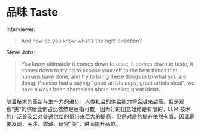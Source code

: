 # 品味 Taste

Interviewer:

> And how do you know what's the right direction?

Steve Jobs:

> You know ultimately it comes down to taste, it comes down to taste, it comes down to trying to expose yourself to the best things that humans have done, and try to bring these things in to what you are doing. Picasso had a saying "good artists copy, great artists steal", we have always been shameless about stealing great ideas.

随着技术的革新与生产力的进步，人类社会的供给能力将会越来越高。但是观察“美”的供给比例占比依然是屈指可数，因为好的创意始终是有限的。LLM 技术的广泛普及会对普通供给的量带来巨大的提高，但是对质的提升依然有限。因此需要发现、关注、收藏、研究“美”，进而提升品位。
